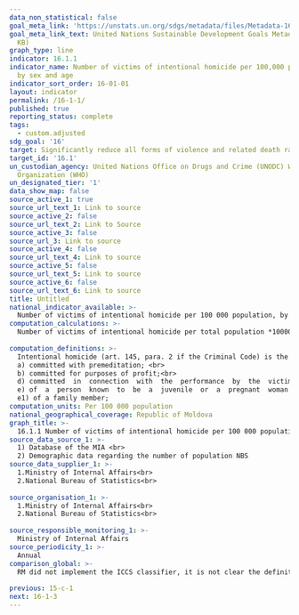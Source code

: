```yaml
---
data_non_statistical: false
goal_meta_link: 'https://unstats.un.org/sdgs/metadata/files/Metadata-16-01-01.pdf '
goal_meta_link_text: United Nations Sustainable Development Goals Metadata (PDF 222
  KB)
graph_type: line
indicator: 16.1.1
indicator_name: Number of victims of intentional homicide per 100,000 population,
  by sex and age
indicator_sort_order: 16-01-01
layout: indicator
permalink: /16-1-1/
published: true
reporting_status: complete
tags:
  - custom.adjusted
sdg_goal: '16'
target: Significantly reduce all forms of violence and related death rates everywhere
target_id: '16.1'
un_custodian_agency: United Nations Office on Drugs and Crime (UNODC) World Health
  Organization (WHO)
un_designated_tier: '1'
data_show_map: false
source_active_1: true
source_url_text_1: Link to source
source_active_2: false
source_url_text_2: Link to Source
source_active_3: false
source_url_3: Link to source
source_active_4: false
source_url_text_4: Link to source
source_active_5: false
source_url_text_5: Link to source
source_active_6: false
source_url_text_6: Link to source
title: Untitled
national_indicator_available: >-
  Number of victims of intentional homicide per 100 000 population, by sex and age
computation_calculations: >-
  Number of victims of intentional homicide per total population *100000<br> 
  
computation_definitions: >-
  Intentional homicide (art. 145, para. 2 if the Criminal Code) is the murder:<br> 
  a) committed with premeditation; <br> 
  b) committed for purposes of profit;<br> 
  d) committed  in  connection  with  the  performance  by  the  victim  of  official  or  public duties;<br> 
  e) of  a  person  known  to  be  a  juvenile  or  a  pregnant  woman  or  committed  by taking advantage of the  victim’s known or obvious  helpless condition caused  by advanced age, disease, physical, or mental handicap or another factor;<br> 
  e1) of a family member;                                                                                                                   f) accompanied by kidnapping or taking the person hostage;                                                             g) of two or more persons;                                                                                                              h) of  a  representative  of  a  public  authority  or  a  serviceperson  or  their  close  relatives during or in connection with the performance of professional duties by the representative or the serviceperson; i) committed by two or more persons;                                                                                              j) committed with extreme cruelty or with sadistic motives;                                                                 k) committed in order to conceal another crime or to facilitate its commission;                                     l) committed from motives of social, racial, or religious hatred;                                                         m) committed through means dangerous to life and health of many persons;                                     n) committed in order to remove and/or use or sell the victim’s organs or tissues;                              o) committed by a person who previously  had committed an  intentional  murder set forth in par. (1); p) committed by contract; 
computation_units: Per 100 000 population
national_geographical_coverage: Republic of Moldova
graph_title: >-
  16.1.1 Number of victims of intentional homicide per 100 000 population, by sex and age 
source_data_source_1: >-
  1) Database of the MIA <br> 
  2) Demographic data regarding the number of population NBS 
source_data_supplier_1: >-
  1.Ministry of Internal Affairs<br> 
  2.National Bureau of Statistics<br> 
  
source_organisation_1: >-
  1.Ministry of Internal Affairs<br> 
  2.National Bureau of Statistics<br> 
  
source_responsible_monitoring_1: >-
  Ministry of Internal Affairs
source_periodicity_1: >-
  Annual
comparison_global: >-
  RM did not implement the ICCS classifier, it is not clear the definition of the intentional homicide coincides with the global one.<br> 
  
previous: 15-c-1
next: 16-1-3
---
```

